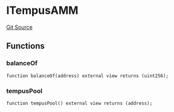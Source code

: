 # ITempusAMM
[Git Source](https://github.com/Swivel-Finance/illuminate/blob/756f41d3de7041d0b83523598284cee2b14c535e/src/interfaces/ITempusAMM.sol)


## Functions
### balanceOf


```solidity
function balanceOf(address) external view returns (uint256);
```

### tempusPool


```solidity
function tempusPool() external view returns (address);
```

